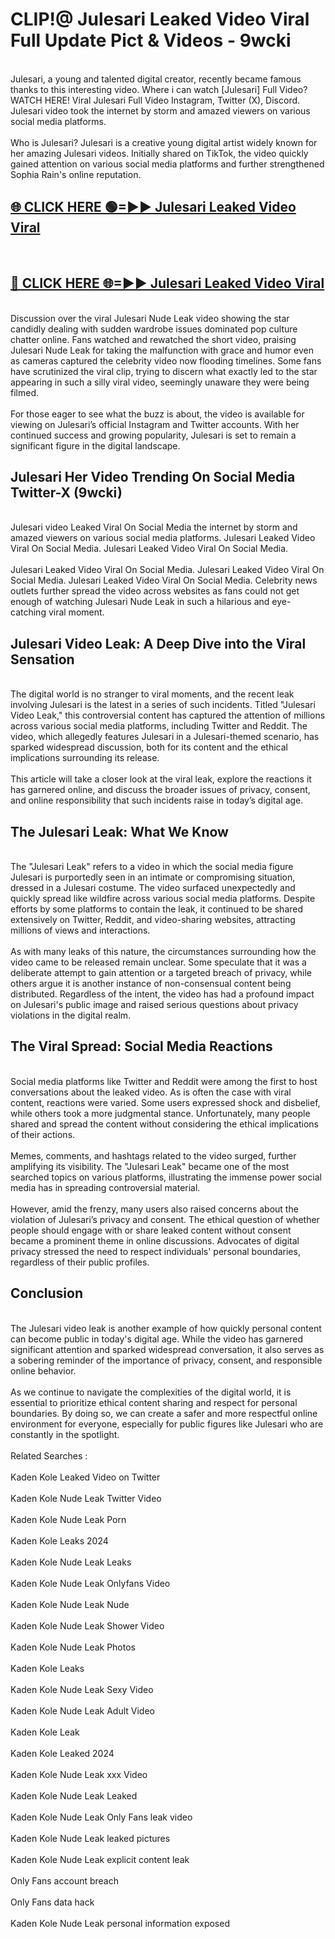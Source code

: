 # CLIP!@ Julesari Leaked Video Viral Full Update Pict & Videos - 9wcki
<br>
Julesari, a young and talented digital creator, recently became famous thanks to this interesting video. Where i can watch [Julesari] Full Video? WATCH HERE! Viral Julesari Full Video Instagram, Twitter (X), Discord. Julesari video took the internet by storm and amazed viewers on various social media platforms.
<br><br>
Who is Julesari? Julesari is a creative young digital artist widely known for her amazing Julesari videos. Initially shared on TikTok, the video quickly gained attention on various social media platforms and further strengthened Sophia Rain's online reputation.
<br>
<h2><a href="https://bestclip.site?title=Julesari">🌐 CLICK HERE 🟢=►► Julesari Leaked Video Viral</a></h2>
<br>
<h2><a href="https://bestclip.site?title=Julesari">🔴 CLICK HERE 🌐=►► Julesari Leaked Video Viral</a></h2>
<br>
Discussion over the viral Julesari Nude Leak video showing the star candidly dealing with sudden wardrobe issues dominated pop culture chatter online. Fans watched and rewatched the short video, praising Julesari Nude Leak for taking the malfunction with grace and humor even as cameras captured the celebrity video now flooding timelines. Some fans have scrutinized the viral clip, trying to discern what exactly led to the star appearing in such a silly viral video, seemingly unaware they were being filmed.
<br><br>
For those eager to see what the buzz is about, the video is available for viewing on Julesari’s official Instagram and Twitter accounts. With her continued success and growing popularity, Julesari is set to remain a significant figure in the digital landscape.
<br>
<h2>Julesari Her Video Trending On Social Media Twitter-X (9wcki)</h2>
<br>
Julesari video Leaked Viral On Social Media the internet by storm and amazed viewers on various social media platforms. Julesari Leaked Video Viral On Social Media. Julesari Leaked Video Viral On Social Media.
<br><br>
Julesari Leaked Video Viral On Social Media. Julesari Leaked Video Viral On Social Media. Julesari Leaked Video Viral On Social Media. Celebrity news outlets further spread the video across websites as fans could not get enough of watching Julesari Nude Leak in such a hilarious and eye-catching viral moment.
<br>
<h2>Julesari Video Leak: A Deep Dive into the Viral Sensation</h2>
<br>
The digital world is no stranger to viral moments, and the recent leak involving Julesari is the latest in a series of such incidents. Titled "Julesari Video Leak," this controversial content has captured the attention of millions across various social media platforms, including Twitter and Reddit. The video, which allegedly features Julesari in a Julesari-themed scenario, has sparked widespread discussion, both for its content and the ethical implications surrounding its release.
<br><br>
This article will take a closer look at the viral leak, explore the reactions it has garnered online, and discuss the broader issues of privacy, consent, and online responsibility that such incidents raise in today’s digital age.
<br>
<h2>The Julesari Leak: What We Know</h2>
<br>
The "Julesari Leak" refers to a video in which the social media figure Julesari is purportedly seen in an intimate or compromising situation, dressed in a Julesari costume. The video surfaced unexpectedly and quickly spread like wildfire across various social media platforms. Despite efforts by some platforms to contain the leak, it continued to be shared extensively on Twitter, Reddit, and video-sharing websites, attracting millions of views and interactions.
<br><br>
As with many leaks of this nature, the circumstances surrounding how the video came to be released remain unclear. Some speculate that it was a deliberate attempt to gain attention or a targeted breach of privacy, while others argue it is another instance of non-consensual content being distributed. Regardless of the intent, the video has had a profound impact on Julesari's public image and raised serious questions about privacy violations in the digital realm.
<br>
<h2>The Viral Spread: Social Media Reactions</h2>
<br>
Social media platforms like Twitter and Reddit were among the first to host conversations about the leaked video. As is often the case with viral content, reactions were varied. Some users expressed shock and disbelief, while others took a more judgmental stance. Unfortunately, many people shared and spread the content without considering the ethical implications of their actions.
<br><br>
Memes, comments, and hashtags related to the video surged, further amplifying its visibility. The "Julesari Leak" became one of the most searched topics on various platforms, illustrating the immense power social media has in spreading controversial material.
<br><br>
However, amid the frenzy, many users also raised concerns about the violation of Julesari’s privacy and consent. The ethical question of whether people should engage with or share leaked content without consent became a prominent theme in online discussions. Advocates of digital privacy stressed the need to respect individuals' personal boundaries, regardless of their public profiles.
<br>
<h2>Conclusion</h2>
<br>
The Julesari video leak is another example of how quickly personal content can become public in today's digital age. While the video has garnered significant attention and sparked widespread conversation, it also serves as a sobering reminder of the importance of privacy, consent, and responsible online behavior.
<br><br>
As we continue to navigate the complexities of the digital world, it is essential to prioritize ethical content sharing and respect for personal boundaries. By doing so, we can create a safer and more respectful online environment for everyone, especially for public figures like Julesari who are constantly in the spotlight.
<br><br>
Related Searches :
<br><br>
Kaden Kole Leaked Video on Twitter
<br><br>
Kaden Kole Nude Leak Twitter Video
<br><br>
Kaden Kole Nude Leak Porn
<br><br>
Kaden Kole Leaks 2024
<br><br>
Kaden Kole Nude Leak Leaks
<br><br>
Kaden Kole Nude Leak Onlyfans Video
<br><br>
Kaden Kole Nude Leak Nude
<br><br>
Kaden Kole Nude Leak Shower Video
<br><br>
Kaden Kole Nude Leak Photos
<br><br>
Kaden Kole Leaks
<br><br>
Kaden Kole Nude Leak Sexy Video
<br><br>
Kaden Kole Nude Leak Adult Video
<br><br>
Kaden Kole Leak
<br><br>
Kaden Kole Leaked 2024
<br><br>
Kaden Kole Nude Leak xxx Video
<br><br>
Kaden Kole Nude Leak Leaked
<br><br>
Kaden Kole Nude Leak Only Fans leak video
<br><br>
Kaden Kole Nude Leak leaked pictures
<br><br>
Kaden Kole Nude Leak explicit content leak
<br><br>
Only Fans account breach
<br><br>
Only Fans data hack
<br><br>
Kaden Kole Nude Leak personal information exposed